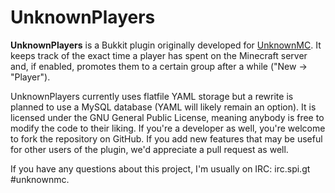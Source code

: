 UnknownPlayers
==============

**UnknownPlayers** is a Bukkit plugin originally developed for [UnknownMC](http://www.unknownmc.net/ "UnknownMC - Survival the way you like it"). It keeps track of the exact time a player has spent on the Minecraft server and, if enabled, promotes them to a certain group after a while ("New -> "Player").

UnknownPlayers currently uses flatfile YAML storage but a rewrite is planned to use a MySQL database (YAML will likely remain an option). It is licensed under the GNU General Public License, meaning anybody is free to modify the code to their liking. If you're a developer as well, you're welcome to fork the repository on GitHub. If you add new features that may be useful for other users of the plugin, we'd appreciate a pull request as well.

If you have any questions about this project, I'm usually on IRC: irc.spi.gt #unknownmc.
